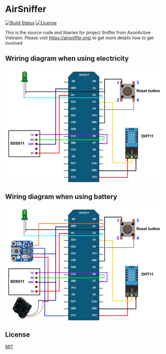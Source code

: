 # AirSniffer
[![Build Status](https://travis-ci.org/aavn/AirSniffer.svg?branch=bulk_data)](https://travis-ci.org/aavn/AirSniffer)
[![License](https://img.shields.io/badge/license-MIT-blue.svg?style=flat)](https://github.com/aavn/AirSniffer/blob/master/LICENSE)

This is the source code and libaries for project Sniffer from AxonActive Vietnam.
Please visit https://airsniffer.org/ to get more details how to get involved

## Wriring diagram when using electricity
![electricity](/docs/wires.jpg)

## Wiring diagram when using battery
![battery](/docs/wires_battery.jpg)

## License
[MIT](https://choosealicense.com/licenses/mit/)

